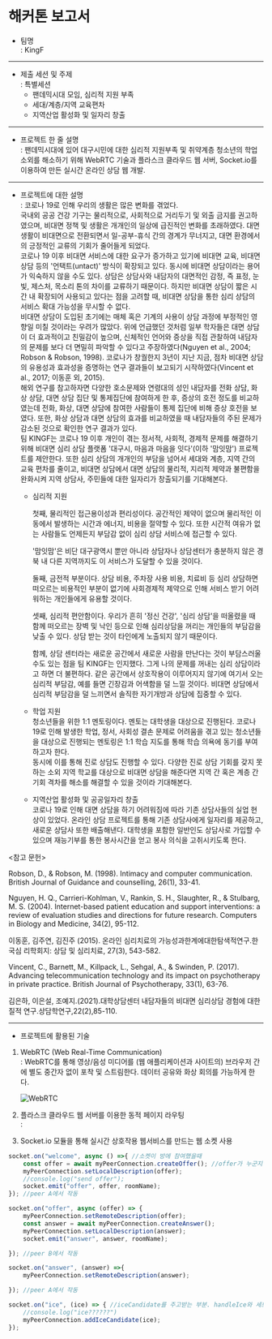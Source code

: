 # 해커톤 보고서

 * 팀명  
  : KingF
---

* 제출 세션 및 주제  
: 특별세션  
  - 팬데믹시대 모임, 심리적 지원 부족
  - 세대/계층/지역 교육편차
  - 지역산업 활성화 및 일자리 창출  
---

  

* 프로젝트 한 줄 설명  
: 팬데믹시대에 있어 대구시민에 대한 심리적 지원부족 및 취약계층 청소년의 학업소외를 해소하기 위해 WebRTC 기술과 플라스크 클라우드 웹 서버, Socket.io를 이용하여 만든 실시간 온라인 상담 웹 개발.
---

* 프로젝트에 대한 설명  
: 코로나 19로 인해 우리의 생활은 많은 변화를 겪었다.  
  국내외 공공 건강 기구는 물리적으로, 사회적으로 거리두기 및 외출 금지를 권고하였으며, 비대면 정책 및 생활은 개개인의 일상에 급진적인 변화를 초래하였다. 대면 생활이 비대면으로 전환되면서 일-공부-휴식 간의 경계가 무너지고, 대면 환경에서의 긍정적인 교류의 기회가 줄어들게 되었다.  
코로나 19 이후 비대면 서비스에 대한 요구가 증가하고 있기에 비대면 교육, 비대면 상담 등의 '언택트(untact)' 방식이 확장되고 있다. 동시에 비대면 상담이라는 용어가 익숙하지 않을 수도 있다. 상담은 상담사와 내담자의 대면적인 감정, 즉 표정, 눈빛, 제스처, 목소리 톤의 차이를 교류하기 때문이다. 하지만 비대면 상담이 짧은 시간 내 확장되어 사용되고 있다는 점을 고려할 때, 비대면 상담을 통한 심리 상담의 서비스 확대 가능성을 무시할 수 없다.  
비대면 상담이 도입된 초기에는 매체 혹은 기계의 사용이 상담 과정에 부정적인 영향일 미칠 것이라는 우려가 많았다. 위에 언급했던 것처럼 일부 학자들은 대면 상담이 더 효과적이고 친밀감이 높으며, 신체적인 언어와 증상을 직접 관찰하여 내담자의 문제를 보다 더 면밀히 파악할 수 있다고 주장하였다(Nguyen et al., 2004; Robson & Robson, 1998). 코로나가 창궐한지 3년이 지난 지금, 점차 비대면 상담의 유용성과 효과성을 증명하는 연구 결과들이 보고되기 시작하였다(Vincent et al., 2017; 이동훈 외, 2015).  
해외 연구를 참고하자면 다양한 호소문제와 연령대의 성인 내담자를 전화 상담, 화상 상담, 대면 상담 집단 및 통제집단에 참여하게 한 후, 증상의 호전 정도를 비교하였는데 전화, 화상, 대면 상담에 참여한 사람들이 통제 집단에 비해 증상 호전을 보였다. 또한, 화상 상담과 대면 상담의 효과를 비교하였을 때 내담자들의 주된 문제가 감소된 것으로 확인한 연구 결과가 있다.  
팀 KINGF는 코로나 19 이후 개인이 겪는 정서적, 사회적, 경제적 문제를 해결하기 위해 비대면 심리 상담 플랫폼 '대구시, 마음과 마음을 잇다'(이하 '맘잇맘') 프로젝트를 제안한다. 또한 심리 상담의 개개인의 부담을 넘어서 세대와 계층, 지역 간의 교육 편차를 줄이고, 비대면 상담에서 대면 상담의 물리적, 지리적 제약과 불편함을 완화시켜 지역 상담사, 주민들에 대한 일자리가 창출되기를 기대해본다.  

  - 심리적 지원
  
     첫째, 물리적인 접근용이성과 편리성이다. 공간적인 제약이 없으며 물리적인 이동에서 발생하는 시간과 에너지, 비용을 절약할 수 있다. 또한 시간적 여유가 없는 사람들도 언제든지 부담감 없이 심리 상담 서비스에 접근할 수 있다. 
     
     '맘잇맘'은 비단 대구광역시 뿐만 아니라 상담자나 상담센터가 충분하지 않은 경북 내 다른 지역까지도 이 서비스가 도달할 수 있을 것이다. 
     
     둘째, 금전적 부분이다. 상담 비용, 주차장 사용 비용, 치료비 등 심리 상담하면 떠오르는 비용적인 부분이 없기에 사회경제적 제약으로 인해 서비스 받기 어려워하는 개인들에게 유용할 것이다.
     
     셋째, 심리적 편안함이다. 우리가 흔히 '정신 건강', '심리 상담'을 떠올렸을 때 함께 떠오르는 장벽 및 낙인 등으로 인해 심리상담을 꺼리는 개인들의 부담감을 낮출 수 있다. 상담 받는 것이 타인에게 노출되지 않기 때문이다.
     
     함께, 상담 센터라는 새로운 공간에서 새로운 사람을 만난다는 것이 부담스러울 수도 있는 점을 팀 KINGF는 인지했다. 그게 나의 문제를 꺼내는 심리 상담이라고 하면 더 불편하다. 같은 공간에서 상호작용이 이루어지지 않기에 여기서 오는 심리적 부담감, 예를 들면 긴장감과 어색함을 덜 느낄 것이다. 비대면 상담에서 심리적 부담감을 덜 느끼면서 솔직한 자기개방과 상담에 집중할 수 있다.


  - 학업 지원  
  청소년들을 위한 1:1 멘토링이다. 멘토는 대학생을 대상으로 진행된다. 코로나 19로 인해 발생한 학업, 정서, 사회성 결손 문제로 어려움을 겪고 있는 청소년들을 대상으로 진행되는 멘토링은 1:1 학습 지도를 통해 학습 의욕에 동기를 부여하고자 한다.  
  동시에 이를 통해 진로 상담도 진행할 수 있다. 다양한 진로 상담 기회를 갖지 못하는 소외 지역 학교를 대상으로 비대면 상담을 해준다면 지역 간 혹은 계층 간 기회 격차를 해소를 해결할 수 있을 것이라 기대해본다. 

  - 지역산업 활성화 및 공공일자리 창출  
코로나 19로 인해 대면 상담을 하기 어려워짐에 따라 기존 상담사들의 실업 현상이 있었다. 온라인 상담 프로젝트를 통해 기존 상담사에게 일자리를 제공하고, 새로운 상담사 또한 배출해낸다. 대학생을 포함한 일반인도 상담사로 가입할 수 있으며 재능기부를 통한 봉사시간을 얻고 봉사 의식을 고취시키도록 한다.

<참고 문헌>

Robson, D., & Robson, M. (1998). Intimacy and computer communication.   British Journal of Guidance and counselling, 26(1), 33-41. 

Nguyen, H. Q., Carrieri-Kohlman, V., Rankin, S. H., Slaughter, R., & Stulbarg, M. S. (2004). Internet-based patient education and support interventions: a review of evaluation studies and directions for future research. Computers in Biology and Medicine, 34(2), 95-112. 

이동훈, 김주연, 김진주 (2015). 온라인 심리치료의 가능성과한계에대한탐색적연구.한국심 리학회지: 상담 및 심리치료, 27(3), 543-582. 

Vincent, C., Barnett, M., Killpack, L., Sehgal, A., & Swinden, P. (2017). Advancing telecommunication technology and its impact on psychotherapy in private practice. British Journal of Psychotherapy, 33(1), 63-76. 

김은하, 이은설, 조예지.(2021).대학상담센터 내담자들의 비대면 심리상담 경험에 대한 질적 연구.상담학연구,22(2),85-110.


---
*   프로젝트에 활용된 기술  
1) WebRTC (Web Real-Time Communication)  
   : WebRTC를 통해 영상/음성 미디어를 (웹 애플리케이션과 사이트의) 브라우저 간에 별도 중간자 없이 포착 및 스트림한다. 데이터 공유와 화상 회의를 가능하게 한다.  

   <!-- ex -->
    ![WebRTC](https://drive.google.com/file/d/1QJeYbCh9Ie7w2KhJJlO8dmxfumFhCTRb/view?usp=sharing)


2) 플라스크 클라우드 웹 서버를 이용한 동적 페이지 라우팅  
:  


3) Socket.io 모듈을 통해 실시간 상호작용 웹서비스를 만드는 웹 소켓 사용  
~~~JavaScript
socket.on("welcome", async () =>{ //소켓이 방에 참여했을때
    const offer = await myPeerConnection.createOffer(); //offer가 누군지 정해줘.
    myPeerConnection.setLocalDescription(offer);
    //console.log("send offer");
    socket.emit("offer", offer, roomName);
}); //peer A에서 작동

socket.on("offer", async (offer) => {
    myPeerConnection.setRemoteDescription(offer);
    const answer = await myPeerConnection.createAnswer();
    myPeerConnection.setLocalDescription(answer);
    socket.emit("answer", answer, roomName);

}); //peer B에서 작동

socket.on("answer", (answer) =>{
    myPeerConnection.setRemoteDescription(answer);

}); //peer A에서 작동

socket.on("ice", (ice) => { //iceCandidate를 주고받는 부분. handleIce와 세트
    //console.log("ice??????")
    myPeerConnection.addIceCandidate(ice);
});
~~~
